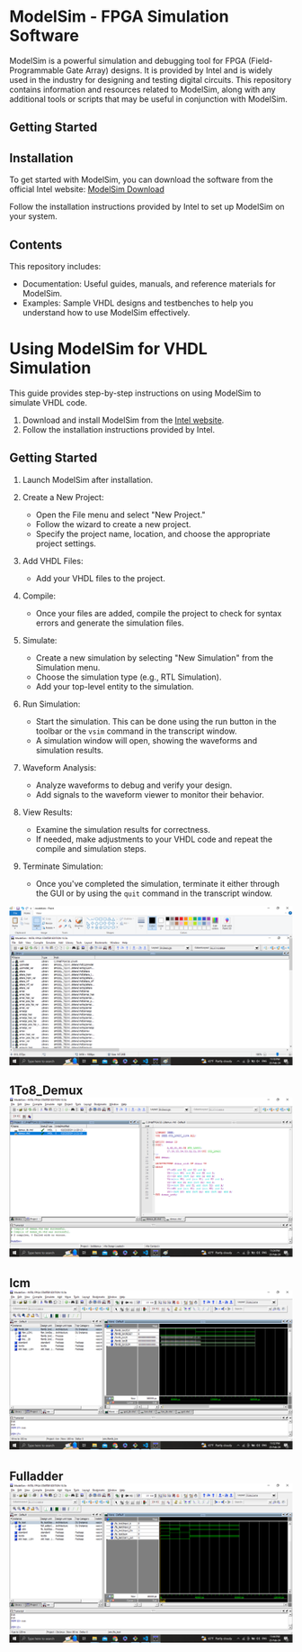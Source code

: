 # ModelSim - FPGA Simulation Software

ModelSim is a powerful simulation and debugging tool for FPGA (Field-Programmable Gate Array) designs. It is provided by Intel and is widely used in the industry for designing and testing digital circuits. This repository contains information and resources related to ModelSim, along with any additional tools or scripts that may be useful in conjunction with ModelSim.

## Getting Started

## Installation
To get started with ModelSim, you can download the software from the official Intel website: [ModelSim Download](https://www.intel.com/content/www/us/en/software-kit/750368/modelsim-intel-fpgas-standard-edition-software-version-18-1.html)

Follow the installation instructions provided by Intel to set up ModelSim on your system.

## Contents

This repository includes:

- Documentation: Useful guides, manuals, and reference materials for ModelSim.
- Examples: Sample VHDL designs and testbenches to help you understand how to use ModelSim effectively.

# Using ModelSim for VHDL Simulation

This guide provides step-by-step instructions on using ModelSim to simulate VHDL code. 

1. Download and install ModelSim from the [Intel website](https://www.intel.com/content/www/us/en/software/programmable/quartus-prime/download.html).
2. Follow the installation instructions provided by Intel.

## Getting Started

1. Launch ModelSim after installation.

2. Create a New Project:
   - Open the File menu and select "New Project."
   - Follow the wizard to create a new project.
   - Specify the project name, location, and choose the appropriate project settings.

3. Add VHDL Files:
   - Add your VHDL files to the project.

4. Compile:
   - Once your files are added, compile the project to check for syntax errors and generate the simulation files.

5. Simulate:
   - Create a new simulation by selecting "New Simulation" from the Simulation menu.
   - Choose the simulation type (e.g., RTL Simulation).
   - Add your top-level entity to the simulation.

6. Run Simulation:
   - Start the simulation. This can be done using the run button in the toolbar or the `vsim` command in the transcript window.
   - A simulation window will open, showing the waveforms and simulation results.

7. Waveform Analysis:
   - Analyze waveforms to debug and verify your design.
   - Add signals to the waveform viewer to monitor their behavior.

8. View Results:
   - Examine the simulation results for correctness.
   - If needed, make adjustments to your VHDL code and repeat the compile and simulation steps.

9. Terminate Simulation:
   - Once you've completed the simulation, terminate it either through the GUI or by using the `quit` command in the transcript window.

![ModelSim Logo](modelsim.png)

## 1To8_Demux ![ModelSim 1To8_Demux](1To8Demux/1to8demux.png)
## lcm ![ModelSim lcm.png](LCM/lcm.png)
## Fulladder ![ModelSim fulladder](fullAdder/fulladder.png)
